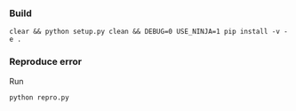 ### Build

```
clear && python setup.py clean && DEBUG=0 USE_NINJA=1 pip install -v -e .
```

### Reproduce error

Run
```
python repro.py
```
